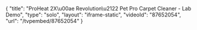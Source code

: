 {
    "title": "ProHeat 2X\u00ae Revolution\u2122 Pet Pro Carpet Cleaner - Lab Demo",
    "type": "solo",
    "layout": "iframe-static",
    "videoId": "87652054",
    "url": "\/tvpembed\/87652054"
}